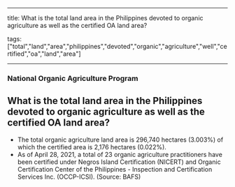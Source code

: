 
---

title: What is the total land area in the Philippines devoted to organic agriculture as well as the certified OA land area?

tags: ["total","land","area","philippines","devoted","organic","agriculture","well","certified","oa","land","area"]

---

### National Organic Agriculture Program

## What is the total land area in the Philippines devoted to organic agriculture as well as the certified OA land area?


 - The  total  organic  agriculture  land  area  is  296,740 hectares (3.003%) of which the certified area is 2,176 hectares (0.022%).
 - As of April 28, 2021, a total of 23 organic agriculture practitioners have been certified under Negros  Island  Certification  (NICERT)  and  Organic  Certification  Center  of  the  Philippines  - Inspection  and  Certification  Services  Inc.  (OCCP-ICSI). (Source: BAFS)
